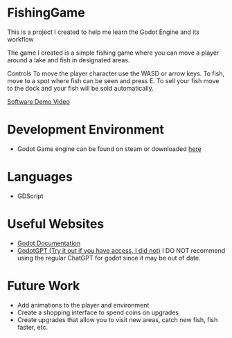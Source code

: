 # FishingGame
This is a project I created to help me learn the Godot Engine and its workflow

The game I created is a simple fishing game where you can move a player around a lake and fish in designated areas.

Controls
    To move the player character use the WASD or arrow keys.
    To fish, move to a spot where fish can be seen and press E.
    To sell your fish move to the dock and your fish will be sold automatically.


[Software Demo Video](http://youtube.link.goes.here)

# Development Environment

* Godot Game engine can be found on steam or downloaded [here](https://godotengine.org/download/windows/)

# Languages

* GDScript


# Useful Websites

* [Godot Documentation](https://docs.godotengine.org/en/stable/index.html)
* [GodotGPT (Try it out if you have access, I did not)](https://www.youtube.com/redirect?event=video_description&redir_token=QUFFLUhqbHBaWkxXcUU0SjlqSkVnNENKem1tSmsxU0tSQXxBQ3Jtc0ttQlZuVlV2MnpQeGxDUHR5Vk9zTFpuUG9tX2I0X2VVcDZPMUlUOTlNanVwcjdDZUMzb2p1ZEZ1eWZ4a2x5NUJMdk5qS2JLQVJVdjNZT19fN0xielk1NWRMdERFYjRIWngxcmJyNzJRMkhSR2VTSEFvZw&q=https%3A%2F%2Fchat.openai.com%2Fg%2Fg-lOitl3G5X-godotgpt&v=jiGVzhjNlbw)
I DO NOT recommend using the regular ChatGPT for godot since it may be out of date.

# Future Work

* Add animations to the player and environment
* Create a shopping interface to spend coins on upgrades
* Create upgrades that allow you to visit new areas, catch new fish, fish faster, etc.